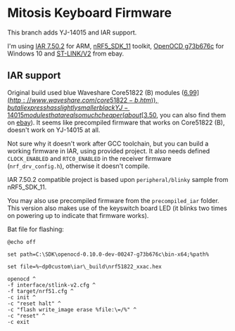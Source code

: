 # Mitosis Keyboard Firmware

This branch adds YJ-14015 and IAR support.

I'm using [IAR 7.50.2](https://www.iar.com/) for ARM,
[nRF5_SDK_11](https://developer.nordicsemi.com/nRF5_SDK/) toolkit,
[OpenOCD g73b676c](http://www.freddiechopin.info/en/download/category/10-openocd-dev/) for Windows 10
and [ST-LINK/V2](http://www.ebay.com/itm/ST-Link-V2-Programming-Unit-mini-STM8-STM32-Emulator-Downloader-M89-Top-/331803020521) from ebay.

## IAR support

Original build used blue Waveshare Core51822 (B)
modules ([$6.99](http://www.waveshare.com/core51822-b.htm)), but aliexpress has slightly smaller black YJ-14015
modules that are also much cheaper (about [$3.50](https://www.aliexpress.com/item/BLE4-0-Bluetooth-2-4GHz-Wireless-Module-NRF51822-Board-Core51822-B/32633417101.html),
you can also find them on [ebay](http://www.ebay.com/itm/BLE4-0-Bluetooth-2-4GHz-Wireless-Module-NRF51822-Board-Core51822-B-/282575577879)).
It seems like precompiled firmware that works on Core51822 (B), doesn't work on YJ-14015 at all.

Not sure why it doesn't work after GCC toolchain, but you can build a working firmware in IAR, using provided project.
It also needs defined `CLOCK_ENABLED` and `RTC0_ENABLED` in the receiver firmware (`nrf_drv_config.h`),
otherwise it doesn't compile.

IAR 7.50.2 compatible project is based upon `peripheral/blinky`
sample from nRF5_SDK_11.

You may also use precompiled firmware from the `precompiled_iar` folder.
This version also makes use of the keyswitch board LED (it blinks two times on powering up to indicate that firmware works).

Bat file for flashing:

```
@echo off

set path=C:\SDK\openocd-0.10.0-dev-00247-g73b676c\bin-x64;%path%

set file=%~dp0custom\iar\_build\nrf51822_xxac.hex

openocd ^
-f interface/stlink-v2.cfg ^
-f target/nrf51.cfg ^
-c init ^
-c "reset halt" ^
-c "flash write_image erase %file:\=/%" ^
-c "reset" ^
-c exit

```









